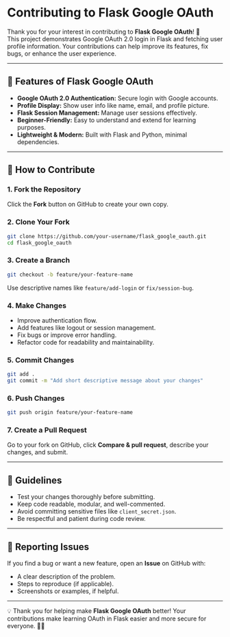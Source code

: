 # Contributing to Flask Google OAuth

Thank you for your interest in contributing to **Flask Google OAuth**! 🎉  
This project demonstrates Google OAuth 2.0 login in Flask and fetching user profile information. Your contributions can help improve its features, fix bugs, or enhance the user experience.

---

## 🌟 Features of Flask Google OAuth

* **Google OAuth 2.0 Authentication:** Secure login with Google accounts.  
* **Profile Display:** Show user info like name, email, and profile picture.  
* **Flask Session Management:** Manage user sessions effectively.  
* **Beginner-Friendly:** Easy to understand and extend for learning purposes.  
* **Lightweight & Modern:** Built with Flask and Python, minimal dependencies.

---

## 🚀 How to Contribute

### 1. Fork the Repository

Click the **Fork** button on GitHub to create your own copy.

### 2. Clone Your Fork

```bash
git clone https://github.com/your-username/flask_google_oauth.git
cd flask_google_oauth
```

### 3. Create a Branch

```bash
git checkout -b feature/your-feature-name
```

Use descriptive names like `feature/add-login` or `fix/session-bug`.

### 4. Make Changes

* Improve authentication flow.  
* Add features like logout or session management.  
* Fix bugs or improve error handling.  
* Refactor code for readability and maintainability.

### 5. Commit Changes

```bash
git add .
git commit -m "Add short descriptive message about your changes"
```

### 6. Push Changes

```bash
git push origin feature/your-feature-name
```

### 7. Create a Pull Request

Go to your fork on GitHub, click **Compare & pull request**, describe your changes, and submit.

---

## 📝 Guidelines

* Test your changes thoroughly before submitting.  
* Keep code readable, modular, and well-commented.  
* Avoid committing sensitive files like `client_secret.json`.  
* Be respectful and patient during code review.

---

## 🐞 Reporting Issues

If you find a bug or want a new feature, open an **Issue** on GitHub with:

* A clear description of the problem.  
* Steps to reproduce (if applicable).  
* Screenshots or examples, if helpful.

---

💡 Thank you for helping make **Flask Google OAuth** better! Your contributions make learning OAuth in Flask easier and more secure for everyone. 🔐✨
